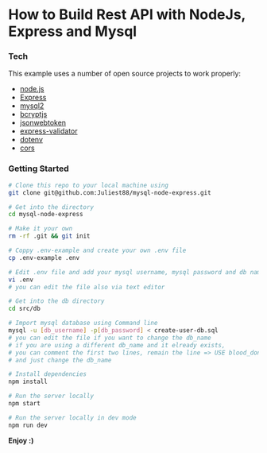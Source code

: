 # How to Build Rest API with NodeJs, Express and Mysql

### Tech

This example uses a number of open source projects to work properly:

* [node.js]
* [Express]
* [mysql2]
* [bcryptjs]
* [jsonwebtoken]
* [express-validator]
* [dotenv]
* [cors]

### Getting Started

``` sh
# Clone this repo to your local machine using
git clone git@github.com:Juliest88/mysql-node-express.git

# Get into the directory
cd mysql-node-express

# Make it your own
rm -rf .git && git init

# Coppy .env-example and create your own .env file
cp .env-example .env

# Edit .env file and add your mysql username, mysql password and db name
vi .env
# you can edit the file also via text editor

# Get into the db directory
cd src/db

# Import mysql database using Command line
mysql -u [db_username] -p[db_password] < create-user-db.sql
# you can edit the file if you want to change the db_name
# if you are using a different db_name and it elready exists,
# you can comment the first two lines, remain the line => USE blood_donation;
# and just change the db_name

# Install dependencies
npm install

# Run the server locally
npm start

# Run the server locally in dev mode
npm run dev
```

**Enjoy :)**

[//]: # (These are reference links used in the body of this note and get stripped out when the markdown processor does its job. There is no need to format nicely because it shouldn't be seen. Thanks SO - http://stackoverflow.com/questions/4823468/store-comments-in-markdown-syntax)

   [git-repo-url]: <https://github.com/Juliest88/mysql-node-express.git>
   [node.js]: <http://nodejs.org>
   [express]: <http://expressjs.com>
   [mysql2]: <https://github.com/sidorares/node-mysql2#readme>
   [bcryptjs]: <https://github.com/dcodeIO/bcrypt.js#readme>
   [jsonwebtoken]: <https://github.com/auth0/node-jsonwebtoken#readme>
   [express-validator]: <https://express-validator.github.io/docs/>
   [dotenv]: <https://github.com/motdotla/dotenv#readme>
   [cors]: <https://github.com/expressjs/cors#readme>
